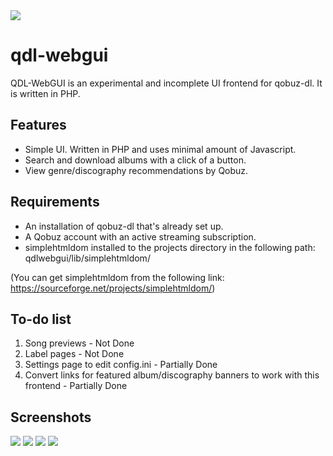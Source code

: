 
<img src="https://github.com/user-attachments/assets/a3cc61b1-6753-4e68-b2cc-64c8c97e5ecd">

# qdl-webgui
QDL-WebGUI is an experimental and incomplete UI frontend for qobuz-dl. It is written in PHP.


## Features
- Simple UI. Written in PHP and uses minimal amount of Javascript.
- Search and download albums with a click of a button.
- View genre/discography recommendations by Qobuz.


## Requirements
- An installation of qobuz-dl that's already set up.
- A Qobuz account with an active streaming subscription.
- simplehtmldom installed to the projects directory in the following path: qdlwebgui/lib/simplehtmldom/

(You can get simplehtmldom from the following link: https://sourceforge.net/projects/simplehtmldom/)


## To-do list
1. Song previews - Not Done
2. Label pages - Not Done
3. Settings page to edit config.ini - Partially Done
4. Convert links for featured album/discography banners to work with this frontend - Partially Done



## Screenshots
<img src="https://github.com/user-attachments/assets/0858a022-9f11-47c8-b6e6-7fcb3274cc8c">
<img src="https://github.com/user-attachments/assets/6cdbfef5-672b-4f36-b388-8ae1b461fb16">
<img src="https://github.com/user-attachments/assets/60fb300e-37de-429b-8f40-97a66c1e6402">
<img src="https://github.com/user-attachments/assets/b9c6ac8c-d0bd-4139-80cc-2ab82772a577">
